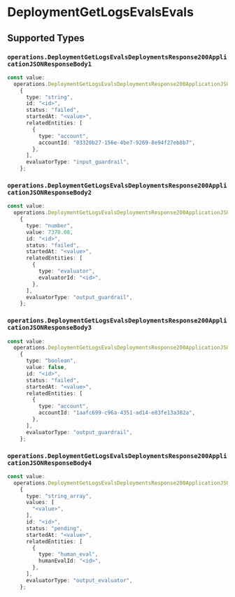 # DeploymentGetLogsEvalsEvals


## Supported Types

### `operations.DeploymentGetLogsEvalsDeploymentsResponse200ApplicationJSONResponseBody1`

```typescript
const value:
  operations.DeploymentGetLogsEvalsDeploymentsResponse200ApplicationJSONResponseBody1 =
    {
      type: "string",
      id: "<id>",
      status: "failed",
      startedAt: "<value>",
      relatedEntities: [
        {
          type: "account",
          accountId: "03320b27-156e-4be7-9269-8e94f27eb8b7",
        },
      ],
      evaluatorType: "input_guardrail",
    };
```

### `operations.DeploymentGetLogsEvalsDeploymentsResponse200ApplicationJSONResponseBody2`

```typescript
const value:
  operations.DeploymentGetLogsEvalsDeploymentsResponse200ApplicationJSONResponseBody2 =
    {
      type: "number",
      value: 7370.08,
      id: "<id>",
      status: "failed",
      startedAt: "<value>",
      relatedEntities: [
        {
          type: "evaluator",
          evaluatorId: "<id>",
        },
      ],
      evaluatorType: "output_guardrail",
    };
```

### `operations.DeploymentGetLogsEvalsDeploymentsResponse200ApplicationJSONResponseBody3`

```typescript
const value:
  operations.DeploymentGetLogsEvalsDeploymentsResponse200ApplicationJSONResponseBody3 =
    {
      type: "boolean",
      value: false,
      id: "<id>",
      status: "failed",
      startedAt: "<value>",
      relatedEntities: [
        {
          type: "account",
          accountId: "1aafc699-c96a-4351-ad14-e83fe13a382a",
        },
      ],
      evaluatorType: "output_guardrail",
    };
```

### `operations.DeploymentGetLogsEvalsDeploymentsResponse200ApplicationJSONResponseBody4`

```typescript
const value:
  operations.DeploymentGetLogsEvalsDeploymentsResponse200ApplicationJSONResponseBody4 =
    {
      type: "string_array",
      values: [
        "<value>",
      ],
      id: "<id>",
      status: "pending",
      startedAt: "<value>",
      relatedEntities: [
        {
          type: "human_eval",
          humanEvalId: "<id>",
        },
      ],
      evaluatorType: "output_evaluator",
    };
```


